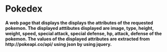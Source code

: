 # Pokedex
<b>
  A web page that displays the displays the attributes of the requested pokemon. The displayed atttibutes displayed are image, type, height, weight, speed, special attack, special defense, hp, attack, defense of the pokemon. The values of the displayed attributes are extracted from http://pokeapi.co/api/ using json by using jquery.
</b>
